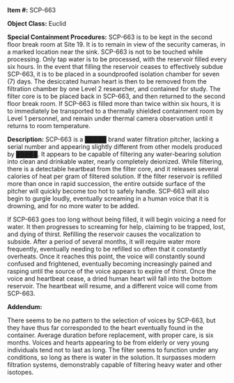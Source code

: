 **Item #:** SCP-663

**Object Class:** Euclid

**Special Containment Procedures:** SCP-663 is to be kept in the second floor break room at Site 19. It is to remain in view of the security cameras, in a marked location near the sink. SCP-663 is not to be touched while processing. Only tap water is to be processed, with the reservoir filled every six hours. In the event that filling the reservoir ceases to effectively subdue SCP-663, it is to be placed in a soundproofed isolation chamber for seven (7) days. The desiccated human heart is then to be removed from the filtration chamber by one Level 2 researcher, and contained for study. The filter core is to be placed back in SCP-663, and then returned to the second floor break room. If SCP-663 is filled more than twice within six hours, it is to immediately be transported to a thermally shielded containment room by Level 1 personnel, and remain under thermal camera observation until it returns to room temperature.

**Description:** SCP-663 is a █████ brand water filtration pitcher, lacking a serial number and appearing slightly different from other models produced by █████. It appears to be capable of filtering any water-bearing solution into clean and drinkable water, nearly completely deionized. While filtering, there is a detectable heartbeat from the filter core, and it releases several calories of heat per gram of filtered solution. If the filter reservoir is refilled more than once in rapid succession, the entire outside surface of the pitcher will quickly become too hot to safely handle. SCP-663 will also begin to gurgle loudly, eventually screaming in a human voice that it is drowning, and for no more water to be added.

If SCP-663 goes too long without being filled, it will begin voicing a need for water. It then progresses to screaming for help, claiming to be trapped, lost, and dying of thirst. Refilling the reservoir causes the vocalization to subside. After a period of several months, it will require water more frequently, eventually needing to be refilled so often that it constantly overheats. Once it reaches this point, the voice will constantly sound confused and frightened, eventually becoming increasingly pained and rasping until the source of the voice appears to expire of thirst. Once the voice and heartbeat cease, a dried human heart will fall into the bottom reservoir. The heartbeat will resume, and a different voice will come from SCP-663.

**Addendum:**

There seems to be no pattern to the selection of voices by SCP-663, but they have thus far corresponded to the heart eventually found in the container. Average duration before replacement, with proper care, is six months. Voices and hearts appearing to be from elderly or very young individuals tend not to last as long. The filter seems to function under any conditions, so long as there is water in the solution. It surpasses modern filtration systems, demonstrably capable of filtering heavy water and other isotopes.
